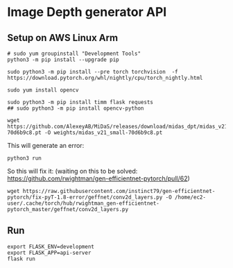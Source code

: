 # Image Depth generator API

## Setup on AWS Linux Arm

```
# sudo yum groupinstall "Development Tools"
python3 -m pip install --upgrade pip
```

```
sudo python3 -m pip install --pre torch torchvision  -f https://download.pytorch.org/whl/nightly/cpu/torch_nightly.html
```

```
sudo yum install opencv
```

```
sudo python3 -m pip install timm flask requests
## sudo python3 -m pip install opencv-python
```

```
wget https://github.com/AlexeyAB/MiDaS/releases/download/midas_dpt/midas_v21_small-70d6b9c8.pt -O weights/midas_v21_small-70d6b9c8.pt
```

This will generate an error:

```
python3 run
```

So this will fix it:
(waiting on this to be solved: https://github.com/rwightman/gen-efficientnet-pytorch/pull/62)

```
wget https://raw.githubusercontent.com/instinct79/gen-efficientnet-pytorch/fix-pyT-1.8-error/geffnet/conv2d_layers.py -O /home/ec2-user/.cache/torch/hub/rwightman_gen-efficientnet-pytorch_master/geffnet/conv2d_layers.py
```

## Run

```
export FLASK_ENV=development
export FLASK_APP=api-server
flask run
```
